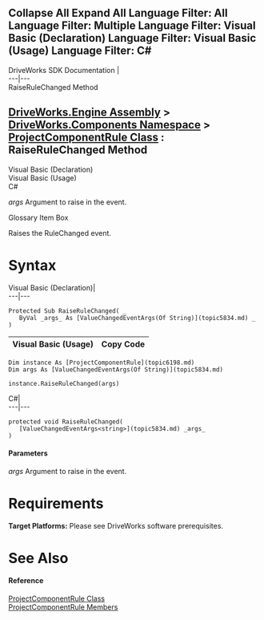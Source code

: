 Collapse All Expand All Language Filter: All  Language Filter: Multiple  Language Filter: Visual Basic (Declaration) Language Filter: Visual Basic (Usage) Language Filter: C#  
---  
DriveWorks SDK Documentation  |   
---|---  
RaiseRuleChanged Method   
  
[DriveWorks.Engine Assembly](topic2156.md) > [DriveWorks.Components Namespace](topic6089.md) > [ProjectComponentRule Class](topic6198.md) : RaiseRuleChanged Method  
---  
  
Visual Basic (Declaration)    
Visual Basic (Usage)    
C# 

_args_
    Argument to raise in the event.

Glossary Item Box

Raises the RuleChanged event. 

# Syntax

Visual Basic (Declaration)|   
---|---  
      
    
    Protected Sub RaiseRuleChanged( _
       ByVal _args_ As [ValueChangedEventArgs(Of String)](topic5834.md) _
    )   
  
Visual Basic (Usage)| Copy Code  
---|---  
      
    
    Dim instance As [ProjectComponentRule](topic6198.md)
    Dim args As [ValueChangedEventArgs(Of String)](topic5834.md)
     
    instance.RaiseRuleChanged(args)  
  
C#|   
---|---  
      
    
    protected void RaiseRuleChanged( 
       [ValueChangedEventArgs<string>](topic5834.md) _args_
    )  
  
#### Parameters

 _args_
    Argument to raise in the event.

# Requirements

**Target Platforms:** Please see DriveWorks software prerequisites.

# See Also

#### Reference

[ProjectComponentRule Class](topic6198.md)   
[ProjectComponentRule Members](topic6199.md)


